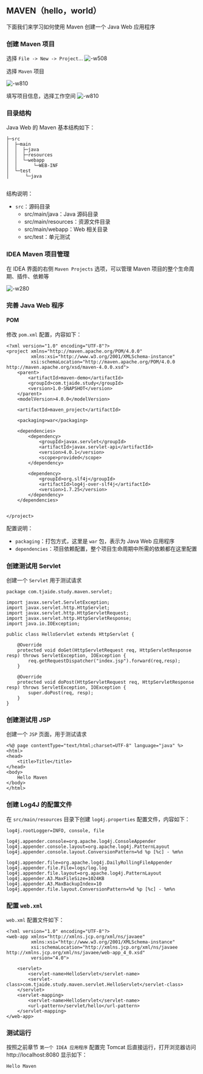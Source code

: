 
## MAVEN（hello，world）

下面我们来学习如何使用 Maven 创建一个 Java Web 应用程序

### 创建 Maven 项目
选择 `File -> New -> Project`...
![-w508](http://q644ctb89.bkt.clouddn.com/mweb/15825635586467.jpg)




选择 `Maven` 项目


![-w810](http://q644ctb89.bkt.clouddn.com/mweb/15825635965429.jpg)



填写项目信息，选择工作空间
![-w810](http://q644ctb89.bkt.clouddn.com/mweb/15825072374499.jpg)




### 目录结构
Java Web 的 Maven 基本结构如下：

```
├─src
│  ├─main
│  │  ├─java
│  │  ├─resources
│  │  └─webapp
│  │      └─WEB-INF
│  └─test
│      └─java


```

结构说明：

* `src`：源码目录
    * src/main/java：Java 源码目录
    * src/main/resources：资源文件目录
    * src/main/webapp：Web 相关目录
    * src/test：单元测试
### IDEA Maven 项目管理
在 IDEA 界面的右侧 `Maven Projects` 选项，可以管理 Maven 项目的整个生命周期、插件、依赖等

![-w280](http://q644ctb89.bkt.clouddn.com/mweb/15825637976754.jpg)



### 完善 Java Web 程序
#### POM
修改 `pom.xml` 配置，内容如下：


```
<?xml version="1.0" encoding="UTF-8"?>
<project xmlns="http://maven.apache.org/POM/4.0.0"
         xmlns:xsi="http://www.w3.org/2001/XMLSchema-instance"
         xsi:schemaLocation="http://maven.apache.org/POM/4.0.0 http://maven.apache.org/xsd/maven-4.0.0.xsd">
    <parent>
        <artifactId>maven-demo</artifactId>
        <groupId>com.tjaide.study</groupId>
        <version>1.0-SNAPSHOT</version>
    </parent>
    <modelVersion>4.0.0</modelVersion>

    <artifactId>maven_project</artifactId>

    <packaging>war</packaging>

    <dependencies>
        <dependency>
            <groupId>javax.servlet</groupId>
            <artifactId>javax.servlet-api</artifactId>
            <version>4.0.1</version>
            <scope>provided</scope>
        </dependency>

        <dependency>
            <groupId>org.slf4j</groupId>
            <artifactId>log4j-over-slf4j</artifactId>
            <version>1.7.25</version>
        </dependency>
    </dependencies>


</project>
```
配置说明：

* `packaging`：打包方式，这里是 `war` 包，表示为 Java Web 应用程序
* `dependencies`：项目依赖配置，整个项目生命周期中所需的依赖都在这里配置
### 创建测试用 Servlet
创建一个 `Servlet` 用于测试请求


```
package com.tjaide.study.maven.servlet;

import javax.servlet.ServletException;
import javax.servlet.http.HttpServlet;
import javax.servlet.http.HttpServletRequest;
import javax.servlet.http.HttpServletResponse;
import java.io.IOException;

public class HelloServlet extends HttpServlet {

    @Override
    protected void doGet(HttpServletRequest req, HttpServletResponse resp) throws ServletException, IOException {
        req.getRequestDispatcher("index.jsp").forward(req,resp);
    }

    @Override
    protected void doPost(HttpServletRequest req, HttpServletResponse resp) throws ServletException, IOException {
        super.doPost(req, resp);
    }
}

```
### 创建测试用 JSP
创建一个 `JSP` 页面，用于测试请求


```
<%@ page contentType="text/html;charset=UTF-8" language="java" %>
<html>
<head>
    <title>Title</title>
</head>
<body>
    Hello Maven
</body>
</html>

```
### 创建 Log4J 的配置文件
在 `src/main/resources` 目录下创建 `log4j.properties` 配置文件，内容如下：


```
log4j.rootLogger=INFO, console, file

log4j.appender.console=org.apache.log4j.ConsoleAppender
log4j.appender.console.layout=org.apache.log4j.PatternLayout
log4j.appender.console.layout.ConversionPattern=%d %p [%c] - %m%n

log4j.appender.file=org.apache.log4j.DailyRollingFileAppender
log4j.appender.file.File=logs/log.log
log4j.appender.file.layout=org.apache.log4j.PatternLayout
log4j.appender.A3.MaxFileSize=1024KB
log4j.appender.A3.MaxBackupIndex=10
log4j.appender.file.layout.ConversionPattern=%d %p [%c] - %m%n
```
### 配置 `web.xml`
`web.xml` 配置文件如下：


```
<?xml version="1.0" encoding="UTF-8"?>
<web-app xmlns="http://xmlns.jcp.org/xml/ns/javaee"
         xmlns:xsi="http://www.w3.org/2001/XMLSchema-instance"
         xsi:schemaLocation="http://xmlns.jcp.org/xml/ns/javaee http://xmlns.jcp.org/xml/ns/javaee/web-app_4_0.xsd"
         version="4.0">

    <servlet>
        <servlet-name>HelloServlet</servlet-name>
        <servlet-class>com.tjaide.study.maven.servlet.HelloServlet</servlet-class>
    </servlet>
    <servlet-mapping>
        <servlet-name>HelloServlet</servlet-name>
        <url-pattern>/servlet/hello</url-pattern>
    </servlet-mapping>
</web-app>

```

### 测试运行
按照之前章节 `第一个 IDEA 应用程序` 配置完 Tomcat 后直接运行，打开浏览器访问 http://localhost:8080 显示如下：


```
Hello Maven
```

